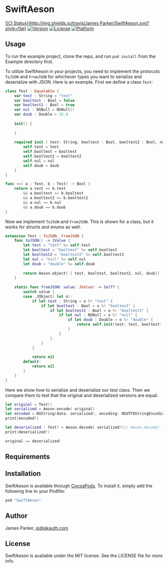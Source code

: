 # SwiftAeson

[![CI Status](http://img.shields.io/travis/James Parker/SwiftAeson.svg?style=flat)](https://travis-ci.org/PKAuth/SwiftAeson)
[![Version](https://img.shields.io/cocoapods/v/SwiftAeson.svg?style=flat)](http://cocoapods.org/pods/SwiftAeson)
[![License](https://img.shields.io/cocoapods/l/SwiftAeson.svg?style=flat)](http://cocoapods.org/pods/SwiftAeson)
[![Platform](https://img.shields.io/cocoapods/p/SwiftAeson.svg?style=flat)](http://cocoapods.org/pods/SwiftAeson)

## Usage

To run the example project, clone the repo, and run `pod install` from the Example directory first.

To utilize SwiftAeson in your projects, you need to implement the protocols `ToJSON` and `FromJSON` for whichever types you want to serialize and deserialize with JSON. 
Here is an example. First we define a class `Test`:

```swift
class Test : Equatable {
    var test : String = "test"
    var booltest : Bool = false
    var booltest2 : Bool = true
    var nul : NSNull = NSNull()
    var doub : Double = 32.0
    
    init() {
        
    }
    
    required init ( test: String, booltest : Bool, booltest2 : Bool, nul : NSNull, doub : Double) {
        self.test = test
        self.booltest = booltest
        self.booltest2 = booltest2
        self.nul = nul
        self.doub = doub
    }
}

func ==( a : Test, b : Test) -> Bool {
    return a.test == b.test
        && a.booltest == b.booltest
        && a.booltest2 == b.booltest2
        && a.nul == b.nul
        && a.doub == b.doub
}
```

Now we implement `ToJSON` and `FromJSON`. 
This is shown for a class, but it works for structs and enums as well.

```swift
extension Test : ToJSON, FromJSON {
    func toJSON() -> JValue {
        let test = "test" %= self.test
        let booltest = "booltest" %= self.booltest
        let booltest2 = "booltest2" %= self.booltest2
        let nul = "null" %= self.nul
        let doub = "double" %= self.doub
        
        return Aeson.object( [ test, booltest, booltest2, nul, doub])
    }
    
    static func fromJSON( value: JValue) -> Self? {
        switch value {
        case .JObject( let o):
            if let test : String = o %! "test" {
                if let booltest : Bool = o %! "booltest" {
                    if let booltest2 : Bool = o %! "booltest2" {
                        if let nul : NSNull = o %! "null" {
                            if let doub : Double = o %! "double" {
                                return self.init(test: test, booltest: booltest, booltest2: booltest2, nul: nul, doub: doub)
                            }
                        }
                    }
                }
            }
            
            return nil
        default:
            return nil
        }
    }
}
```

Here we show how to serialize and deserialize our test class. 
Then we compare them to test that the original and deserialized versions are equal. 

```swift
let original = Test()
let serialized = Aeson.encode( original)
let encoded = NSString(data: serialized!, encoding: NSUTF8StringEncoding)
print(encoded!)

let deserialized : Test? = Aeson.decode( serialized!)// Aeson.decode( test!)
print(deserialized!)

original == deserialized!
```

## Requirements

## Installation

SwiftAeson is available through [CocoaPods](http://cocoapods.org). To install
it, simply add the following line to your Podfile:

```ruby
pod "SwiftAeson"
```

## Author

James Parker, jp@pkauth.com

## License

SwiftAeson is available under the MIT license. See the LICENSE file for more info.
